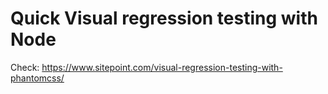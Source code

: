 # Quick Visual regression testing with Node

Check:  https://www.sitepoint.com/visual-regression-testing-with-phantomcss/
